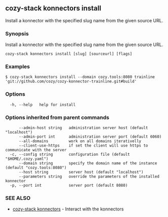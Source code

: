 ## cozy-stack konnectors install

Install a konnector with the specified slug name
from the given source URL.

### Synopsis

Install a konnector with the specified slug name
from the given source URL.

```
cozy-stack konnectors install [slug] [sourceurl] [flags]
```

### Examples

```
$ cozy-stack konnectors install --domain cozy.tools:8080 trainline 'git://github.com/cozy/cozy-konnector-trainline.git#build'
```

### Options

```
  -h, --help   help for install
```

### Options inherited from parent commands

```
      --admin-host string   administration server host (default "localhost")
      --admin-port int      administration server port (default 6060)
      --all-domains         work on all domains iterativelly
      --client-use-https    if set the client will use https to communicate with the server
  -c, --config string       configuration file (default "$HOME/.cozy.yaml")
      --domain string       specify the domain name of the instance (default "cozy.tools:8080")
      --host string         server host (default "localhost")
      --parameters string   override the parameters of the installed konnector
  -p, --port int            server port (default 8080)
```

### SEE ALSO

* [cozy-stack konnectors](cozy-stack_konnectors.md)	 - Interact with the konnectors

